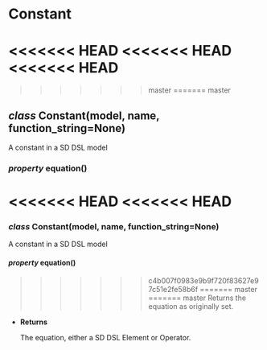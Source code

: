 # Constant


<<<<<<< HEAD
<<<<<<< HEAD
<<<<<<< HEAD
=======
>>>>>>> master
=======
>>>>>>> master
## _class_ Constant(model, name, function_string=None)
A constant in a SD DSL model


### _property_ equation()
<<<<<<< HEAD
<<<<<<< HEAD
=======
### _class_ Constant(model, name, function_string=None)
A constant in a SD DSL model


#### _property_ equation()
>>>>>>> c4b007f0983e9b9f720f83627e97c51e2fe58b6f
=======
>>>>>>> master
=======
>>>>>>> master
Returns the equation as originally set.


* **Returns**

    The equation, either a SD DSL Element or Operator.
